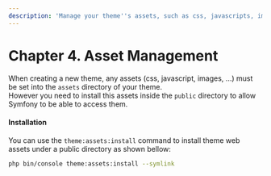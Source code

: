 ```yaml
---
description: 'Manage your theme''s assets, such as css, javascripts, images, ...'
---
```


# Chapter 4. Asset Management

When creating a new theme, any assets \(css, javascript, images, ...\) must be set into the `assets` directory of your theme.  
However you need to install this assets inside the `public` directory to allow Symfony to be able to access them.

#### Installation

You can use the `theme:assets:install` command to install theme web assets under a public directory as shown bellow:

```bash
php bin/console theme:assets:install --symlink
```

